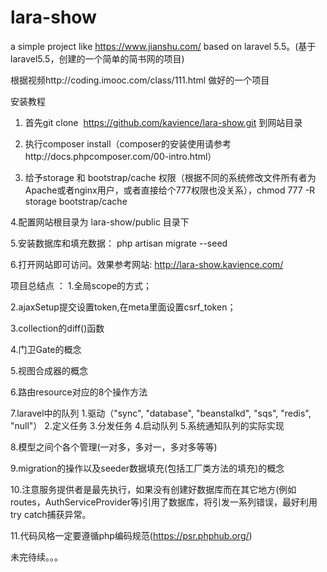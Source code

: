 # lara-show
a simple project like https://www.jianshu.com/ based on laravel 5.5。(基于laravel5.5，创建的一个简单的简书网的项目)

根据视频http://coding.imooc.com/class/111.html 做好的一个项目

安装教程
1. 首先git clone  https://github.com/kavience/lara-show.git 到网站目录

2. 执行composer install（composer的安装使用请参考http://docs.phpcomposer.com/00-intro.html）

3. 给予storage 和 bootstrap/cache 权限（根据不同的系统修改文件所有者为Apache或者nginx用户，或者直接给个777权限也没关系），chmod 777 -R storage bootstrap/cache

4.配置网站根目录为 lara-show/public 目录下

5.安装数据库和填充数据： php artisan migrate --seed

6.打开网站即可访问。效果参考网站: http://lara-show.kavience.com/

项目总结点 ：
1.全局scope的方式；

2.ajaxSetup提交设置token,在meta里面设置csrf_token；

3.collection的diff()函数

4.门卫Gate的概念

5.视图合成器的概念

6.路由resource对应的8个操作方法

7.laravel中的队列
  1.驱动（"sync", "database", "beanstalkd", "sqs", "redis", "null"）
  2.定义任务
  3.分发任务
  4.启动队列
  5.系统通知队列的实际实现

8.模型之间个各个管理(一对多，多对一，多对多等等)

9.migration的操作以及seeder数据填充(包括工厂类方法的填充)的概念

10.注意服务提供者是最先执行，如果没有创建好数据库而在其它地方(例如routes，AuthServiceProvider等)引用了数据库，将引发一系列错误，最好利用try catch捕获异常。

11.代码风格一定要遵循php编码规范(https://psr.phphub.org/)

未完待续。。。


